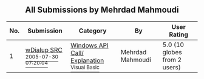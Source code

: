 ﻿<div align="center">

## All Submissions by Mehrdad Mahmoudi

</div>

No.  | Submission | Category | By   | User Rating
---- | ---------- | -------- | ---- | -----------
1 | [wDialup SRC<br /><sup>2005-07-30 07:20:04</sup>](https://github.com/Planet-Source-Code/mehrdad-mahmoudi-wdialup-src__1-61984) | [Windows API Call/ Explanation<br /><sup>Visual Basic</sup>](../ByCategory/windows-api-call-explanation__1-39.md) | Mehrdad Mahmoudi | 5.0 (10 globes from 2 users)
